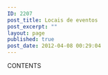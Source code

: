 ```yaml
---
ID: 2207
post_title: Locais de eventos
post_excerpt: ""
layout: page
published: true
post_date: 2012-04-08 00:29:04
---
```

CONTENTS